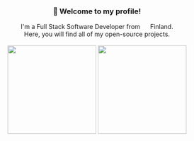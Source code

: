 <div align="center">
  <h3>👋 Welcome to my profile!</h3>
  I'm a Full Stack Software Developer from <img height=10 width=15 src="https://github.com/kEllieGit/kelliegit/assets/53048761/007d9f01-2b9f-406b-a64e-cbd91ae532f1"/> Finland. <br>
   Here, you will find all of my open-source projects.
</div>

<br>

<div align="center">
  <img height=200 src="https://github-readme-stats.vercel.app/api?username=kelliegit&card_width=320&border_radius=0&theme=transparent" />
  <img height=200 src="https://github-readme-stats.vercel.app/api/top-langs?username=kelliegit&layout=compact&langs_count=10&hide=batchfile,PowerShell,Shell&border_radius=0&theme=transparent" />
</div>
